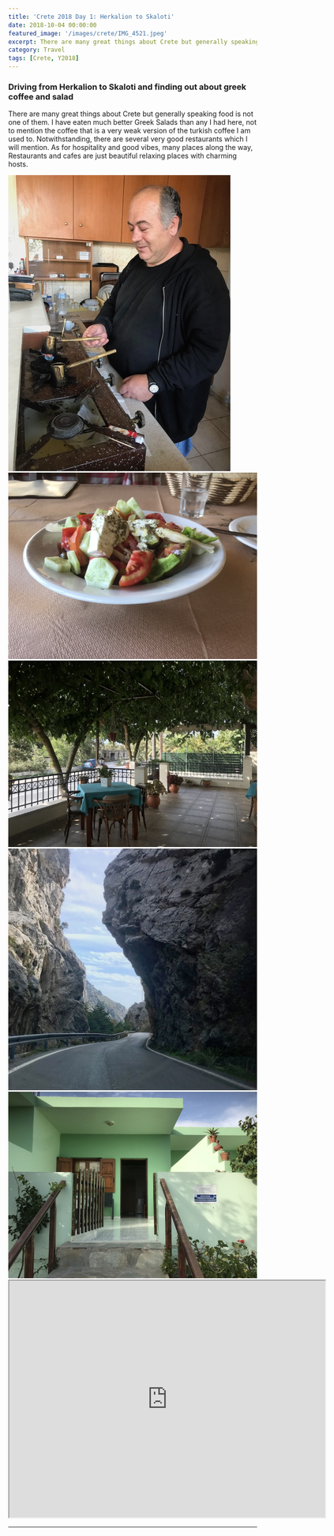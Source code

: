 ```yaml
---
title: 'Crete 2018 Day 1: Herkalion to Skaloti'
date: 2018-10-04 00:00:00
featured_image: '/images/crete/IMG_4521.jpeg'
excerpt: There are many great things about Crete but generally speaking food is not one of them.
category: Travel
tags: [Crete, Y2018]
---
```




### Driving from Herkalion to Skaloti and finding out about greek coffee and salad

There are many great things about Crete but generally speaking food is not one of them.
I have eaten much better Greek Salads than any I had here, not to mention the coffee that is a very weak version of the turkish coffee I am used to.
Notwithstanding, there are several very good restaurants which I will mention.
As for hospitality and good vibes, many places along the way, Restaurants and cafes are just beautiful relaxing places with charming hosts.


<div class="gallery" data-columns="1">
	<img src="/images/crete/IMG_4501.jpeg">
	<img src="/images/crete/IMG_4503.jpeg">
		<img src="/images/crete/IMG_4519.jpeg">
		<img src="/images/crete/IMG_4521.jpeg">
		<img src="/images/crete/IMG_4530.jpeg">
	
</div>


<iframe src="https://www.google.com/maps/d/embed?mid=1j1XWavC4y5NSP3DdkF1CkAaecMmy96Sc" width="640" height="480"></iframe>

---
